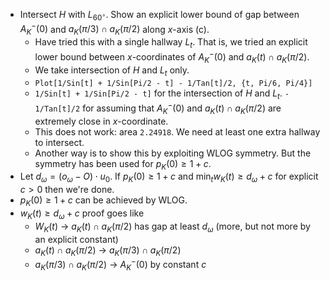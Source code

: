 - Intersect $H$ with $L_{60^\circ}$. Show an explicit lower bound of gap between $A_K^-(0)$ and $a_K(\pi/3) \cap a_K(\pi/2)$ along $x$-axis (c).
	- Have tried this with a single hallway $L_t$. That is, we tried an explicit lower bound between $x$-coordinates of $A_K^-(0)$ and $a_K(t) \cap a_K(\pi/2)$.
	- We take intersection of $H$ and $L_t$ only.
	- `Plot[1/Sin[t] + 1/Sin[Pi/2 - t] - 1/Tan[t]/2, {t, Pi/6, Pi/4}]`
	- `1/Sin[t] + 1/Sin[Pi/2 - t]` for the intersection of $H$ and $L_t$. `- 1/Tan[t]/2` for assuming that $A_K^-(0)$ and $a_K(t) \cap a_K(\pi/2)$ are extremely close in $x$-coordinate.
	- This does not work: area `2.24918`. We need at least one extra hallway to intersect.
	- Another way is to show this by exploiting WLOG symmetry. But the symmetry has been used for $p_K(0) \geq 1 + c$.
- Let $d_\omega = (o_\omega - O) \cdot u_0$. If $p_K(0) \geq 1 + c$ and $\min_t w_K(t) \geq d_\omega + c$ for explicit $c > 0$ then we're done.
- $p_K(0) \geq 1 + c$ can be achieved by WLOG.
- $w_K(t) \geq d_\omega + c$ proof goes like
	- $W_K(t)$ -> $a_K(t) \cap a_K(\pi/2)$ has gap at least $d_\omega$ (more, but not more by an explicit constant)
	- $a_K(t) \cap a_K(\pi/2)$ -> $a_K(\pi/3) \cap a_K(\pi/2)$
	- $a_K(\pi/3) \cap a_K(\pi/2)$ -> $A_K^-(0)$ by constant $c$
